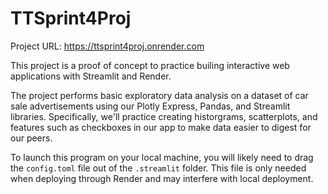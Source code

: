 # TTSprint4Proj

Project URL: https://ttsprint4proj.onrender.com

This project is a proof of concept to practice builing interactive web applications with Streamlit and Render.

The project performs basic exploratory data analysis on a dataset of car sale advertisements using our Plotly Express, Pandas, and Streamlit libraries.  Specifically, we'll practice creating historgrams, scatterplots, and features such as checkboxes in our app to make data easier to digest for our peers.

To launch this program on your local machine, you will likely need to drag the `config.toml` file out of the `.streamlit` folder.  This file is only needed when deploying through Render and may interfere with local deployment.